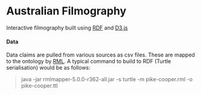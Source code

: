 # Australian Filmography

Interactive filmography built using [RDF](https://en.wikipedia.org/wiki/Resource_Description_Framework) and [D3.js](https://d3js.org/)

#### Data

Data claims are pulled from various sources as csv files. These are mapped to the ontology by [RML](https://github.com/RMLio/rmlmapper-java). A typical command to build to RDF (Turtle serialisation) would be as follows:

> java -jar rmlmapper-5.0.0-r362-all.jar -s turtle -m pike-cooper.rml -o pike-cooper.ttl